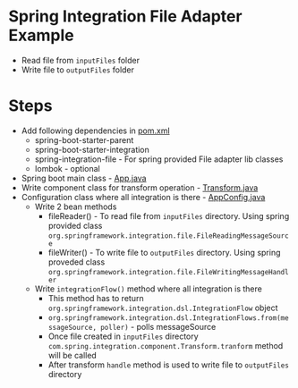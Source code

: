 # Spring Integration File Adapter Example
* Read file from `inputFiles` folder
* Write file to `outputFiles` folder

# Steps
* Add following dependencies in [pom.xml](pom.xml)
    * spring-boot-starter-parent
    * spring-boot-starter-integration
    * spring-integration-file - For spring provided File adapter lib classes
    * lombok - optional
* Spring boot main class - [App.java](src/main/java/com/spring/integration/App.java)
* Write component class for transform operation - [Transform.java](src/main/java/com/spring/integration/component/Transform.java)
* Configuration class where all integration is there - [AppConfig.java](src/main/java/com/spring/integration/config/AppConfig.java)
    * Write 2 bean methods
        * fileReader() - To read file from `inputFiles` directory. Using spring provided class `org.springframework.integration.file.FileReadingMessageSource`
        * fileWriter() - To write file to `outputFiles` directory. Using spring proveded class `org.springframework.integration.file.FileWritingMessageHandler`
    * Write `integrationFlow()` method where all integration is there
        * This method has to return `org.springframework.integration.dsl.IntegrationFlow` object
        * `org.springframework.integration.dsl.IntegrationFlows.from(messageSource, poller)` - polls messageSource
        * Once file created in `inputFiles` directory `com.spring.integration.component.Transform.tranform` method will be called
        * After transform `handle` method is used to write file to `outputFiles` directory